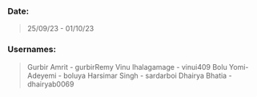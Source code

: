 ### Date: 

> 25/09/23 - 01/10/23

### Usernames:

> Gurbir Amrit      - gurbirRemy
> Vinu Ihalagamage  - vinui409
> Bolu Yomi-Adeyemi - boluya
> Harsimar Singh    - sardarboi
> Dhairya Bhatia    - dhairyab0069



